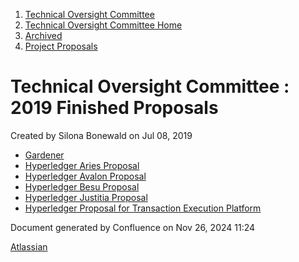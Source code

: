1. [Technical Oversight Committee](index.html)
2. [Technical Oversight Committee Home](Technical-Oversight-Committee-Home_21430274.html)
3. [Archived](Archived_21447696.html)
4. [Project Proposals](Project-Proposals_21430788.html)

# Technical Oversight Committee : 2019 Finished Proposals

Created by Silona Bonewald on Jul 08, 2019

- [Gardener](Gardener_21431378.html)
- [Hyperledger Aries Proposal](Hyperledger-Aries-Proposal_21430282.html)
- [Hyperledger Avalon Proposal](Hyperledger-Avalon-Proposal_21431569.html)
- [Hyperledger Besu Proposal](Hyperledger-Besu-Proposal_21430296.html)
- [Hyperledger Justitia Proposal](Hyperledger-Justitia-Proposal_21431331.html)
- [Hyperledger Proposal for Transaction Execution Platform](Hyperledger-Proposal-for-Transaction-Execution-Platform_21431291.html)

Document generated by Confluence on Nov 26, 2024 11:24

[Atlassian](http://www.atlassian.com/)
